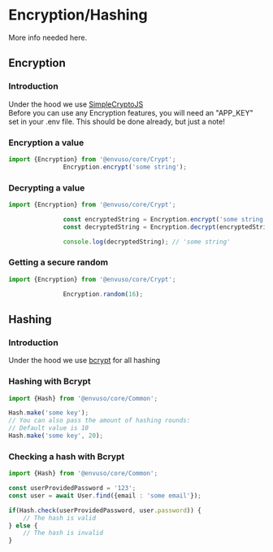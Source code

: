 # Encryption/Hashing

More info needed here.


## Encryption

### Introduction
Under the hood we use [SimpleCryptoJS](https://www.npmjs.com/package/simple-crypto-js)  
Before you can use any Encryption features, you will need an "APP_KEY" set in your .env file. This should be done already, but just a note!

### Encryption a value
```typescript
import {Encryption} from '@envuso/core/Crypt';
			   Encryption.encrypt('some string');
```

### Decrypting a value
```typescript
import {Encryption} from '@envuso/core/Crypt';

			   const encryptedString = Encryption.encrypt('some string');
			   const decryptedString = Encryption.decrypt(encryptedString);

			   console.log(decryptedString); // 'some string'
```

### Getting a secure random
```typescript
import {Encryption} from '@envuso/core/Crypt';

			   Encryption.random(16);
```

## Hashing

### Introduction
Under the hood we use [bcrypt](https://www.npmjs.com/package/bcrypt) for all hashing
### Hashing with Bcrypt
```typescript
import {Hash} from '@envuso/core/Common';

Hash.make('some key');
// You can also pass the amount of hashing rounds:
// Default value is 10
Hash.make('some key', 20);
```
### Checking a hash with Bcrypt
```typescript
import {Hash} from '@envuso/core/Common';

const userProvidedPassword = '123';
const user = await User.find({email : 'some email'});

if(Hash.check(userProvidedPassword, user.password)) {
	// The hash is valid
} else {
	// The hash is invalid
}
```
